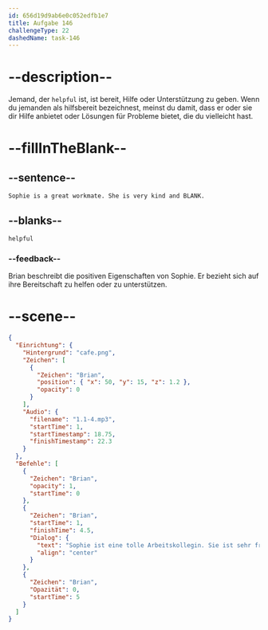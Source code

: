```yaml
---
id: 656d19d9ab6e0c052edfb1e7
title: Aufgabe 146
challengeType: 22
dashedName: task-146
---
```


<!--
AUDIO REFERENCE:
Brian: Great! Sophie is a great workmate. She is very kind and helpful.
-->

# --description--

Jemand, der `helpful` ist, ist bereit, Hilfe oder Unterstützung zu geben. Wenn du jemanden als hilfsbereit bezeichnest, meinst du damit, dass er oder sie dir Hilfe anbietet oder Lösungen für Probleme bietet, die du vielleicht hast.

# --fillInTheBlank--

## --sentence--

`Sophie is a great workmate. She is very kind and BLANK.`

## --blanks--

`helpful`

### --feedback--

Brian beschreibt die positiven Eigenschaften von Sophie. Er bezieht sich auf ihre Bereitschaft zu helfen oder zu unterstützen.

# --scene--

```json
{
  "Einrichtung": {
    "Hintergrund": "cafe.png",
    "Zeichen": [
      {
        "Zeichen": "Brian",
        "position": { "x": 50, "y": 15, "z": 1.2 },
        "opacity": 0
      }
    ],
    "Audio": {
      "filename": "1.1-4.mp3",
      "startTime": 1,
      "startTimestamp": 18.75,
      "finishTimestamp": 22.3
    }
  },
  "Befehle": [
    {
      "Zeichen": "Brian",
      "opacity": 1,
      "startTime": 0
    },
    {
      "Zeichen": "Brian",
      "startTime": 1,
      "finishTime": 4.5,
      "Dialog": {
        "text": "Sophie ist eine tolle Arbeitskollegin. Sie ist sehr freundlich und hilfsbereit.",
        "align": "center"
      }
    },
    {
      "Zeichen": "Brian",
      "Opazität": 0,
      "startTime": 5
    }
  ]
}
```
